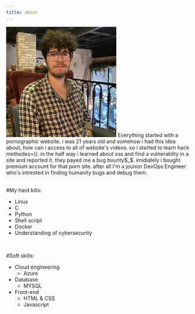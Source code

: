 ```yaml
---
title: about
---
```

![Xai](/images/Xai.jpeg)
Everything started with a pornographic website. i was 21 years old and somehow
i had this idea about, how can i access to all of website's videos. so i started to learn
hack methodes=)). in the half way i learned about xss and find a vulnerablity in a site and
reported it. they payed me a bug bounty$_$. imidiately i bought premium account for that porn site.
after all I'm a jounior DevOps Engineer who's intrested in finding humanity bugs and debug them.
</br>
</br>


#My hard kills:
* Linux
* C
* Python
* Shell script
* Docker
* Understanding of cybersecurity
</br>

#Soft skills:
* Cloud engineering
   * Azure
* Database
   * MYSQL
* Front-end
   * HTML & CSS
   * Javascript


